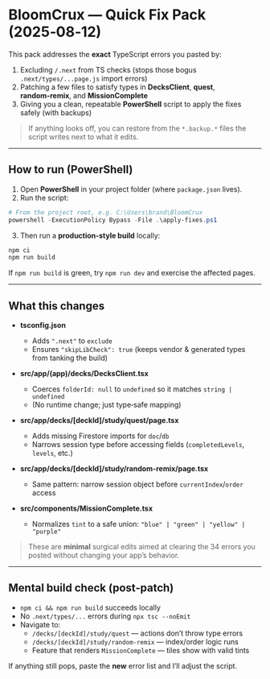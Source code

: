 
# BloomCrux — Quick Fix Pack (2025‑08‑12)

This pack addresses the **exact** TypeScript errors you pasted by:
1) Excluding `/.next` from TS checks (stops those bogus `.next/types/...page.js` import errors)
2) Patching a few files to satisfy types in **DecksClient**, **quest**, **random‑remix**, and **MissionComplete**
3) Giving you a clean, repeatable **PowerShell** script to apply the fixes safely (with backups)

> If anything looks off, you can restore from the `*.backup.*` files the script writes next to what it edits.

---

## How to run (PowerShell)

1. Open **PowerShell** in your project folder (where `package.json` lives).  
2. Run the script:

```powershell
# From the project root, e.g. C:\Users\brand\BloomCrux
powershell -ExecutionPolicy Bypass -File .\apply-fixes.ps1
```

3. Then run a **production‑style build** locally:

```powershell
npm ci
npm run build
```

If `npm run build` is green, try `npm run dev` and exercise the affected pages.

---

## What this changes

- **tsconfig.json**
  - Adds `".next"` to `exclude`
  - Ensures `"skipLibCheck": true` (keeps vendor & generated types from tanking the build)

- **src/app/(app)/decks/DecksClient.tsx**
  - Coerces `folderId: null` to `undefined` so it matches `string | undefined`
  - (No runtime change; just type‑safe mapping)

- **src/app/decks/[deckId]/study/quest/page.tsx**
  - Adds missing Firestore imports for `doc`/`db`
  - Narrows session type before accessing fields (`completedLevels`, `levels`, etc.)

- **src/app/decks/[deckId]/study/random-remix/page.tsx**
  - Same pattern: narrow session object before `currentIndex`/`order` access

- **src/components/MissionComplete.tsx**
  - Normalizes `tint` to a safe union: `"blue" | "green" | "yellow" | "purple"`

> These are **minimal** surgical edits aimed at clearing the 34 errors you posted without changing your app’s behavior.

---

## Mental build check (post‑patch)

- `npm ci && npm run build` succeeds locally
- No `.next/types/...` errors during `npx tsc --noEmit`
- Navigate to:
  - `/decks/[deckId]/study/quest` — actions don’t throw type errors
  - `/decks/[deckId]/study/random-remix` — index/order logic runs
  - Feature that renders `MissionComplete` — tiles show with valid tints

If anything still pops, paste the **new** error list and I’ll adjust the script.
